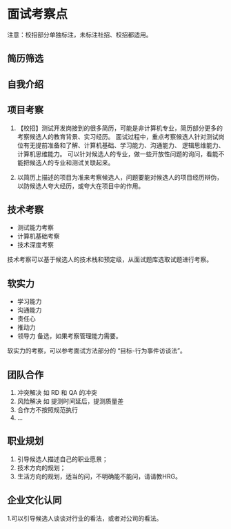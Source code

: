 # 面试考察点

注意：校招部分单独标注，未标注社招、校招都适用。
## 简历筛选

## 自我介绍

## 项目考察
1. 【校招】测试开发岗接到的很多简历，可能是非计算机专业，简历部分更多的考察候选人的教育背景、实习经历。
	面试过程中，重点考察候选人针对测试岗位有无提前准备和了解、计算机基础、学习能力、沟通能力、
	逻辑思维能力、计算机思维能力。
	可以针对候选人的专业，做一些开放性问题的询问，看能不能把候选人的专业和测试关联起来。
	
2. 以简历上描述的项目为准来考察候选人，问题要能对候选人的项目经历辩伪，
	以防候选人夸大经历，或夸大在项目中的作用。

## 技术考察
* 测试能力考察
* 计算机基础考察
* 技术深度考察

技术考察可以基于候选人的技术栈和预定级，从面试题库选取试题进行考察。

## 软实力
* 学习能力
* 沟通能力
* 责任心
* 推动力
* 领导力
	备选，如果考察管理能力需要。

软实力的考察，可以参考面试方法部分的 “目标-行为事件访谈法”。

## 团队合作
1. 冲突解决
	如 RD 和 QA 的冲突
2. 风险解决
	如 提测时间延后，提测质量差
3.  合作方不按照规范执行
4.  ...

## 职业规划
1. 引导候选人描述自己的职业愿景；
2. 技术方向的规划；
3. 生活方向的规划，适当的问，不明确能不能问，请请教HRG。

## 企业文化认同
1.可以引导候选人谈谈对行业的看法，或者对公司的看法。